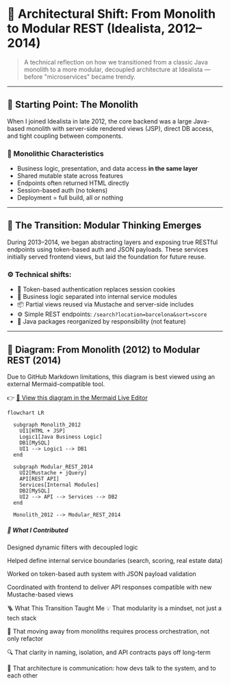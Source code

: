 # 🧱 Architectural Shift: From Monolith to Modular REST (Idealista, 2012–2014)

> A technical reflection on how we transitioned from a classic Java monolith to a more modular, decoupled architecture at Idealista — before "microservices" became trendy.

---

## 🧭 Starting Point: The Monolith

When I joined Idealista in late 2012, the core backend was a large Java-based monolith with server-side rendered views (JSP), direct DB access, and tight coupling between components.

### 🔴 Monolithic Characteristics

- Business logic, presentation, and data access **in the same layer**
- Shared mutable state across features
- Endpoints often returned HTML directly
- Session-based auth (no tokens)
- Deployment = full build, all or nothing

---

## 🔄 The Transition: Modular Thinking Emerges

During 2013–2014, we began abstracting layers and exposing true RESTful endpoints using token-based auth and JSON payloads. These services initially served frontend views, but laid the foundation for future reuse.

### ⚙️ Technical shifts:

- 🔑 Token-based authentication replaces session cookies
- 🧩 Business logic separated into internal service modules
- 📦 Partial views reused via Mustache and server-side includes
- ⚙️ Simple REST endpoints: `/search?location=barcelona&sort=score`
- 📁 Java packages reorganized by responsibility (not feature)

---

## 🧱 Diagram: From Monolith (2012) to Modular REST (2014)

Due to GitHub Markdown limitations, this diagram is best viewed using an external Mermaid-compatible tool.

👉 [🧠 View this diagram in the Mermaid Live Editor](https://mermaid.live/edit#pako:eNptUM1OwzAM_JXLnW0a7m-5FJXRGY6kmYrRtBt2JUnYjUosTP_3xFmkfRQd29Kx76lZJfGxZgZkUtzTS5Edp1jxiU_M-3AErzS3-WwR4f_HnC2LIYtXPLtv_o_Lkgk-91m6EKdjY_QVXtM1nGVHRU4sCAbIQ55cUiDjFZx1ZKqF_5aGC9CU3I)

```mermaid
flowchart LR

  subgraph Monolith_2012
    UI1[HTML + JSP]
    Logic1[Java Business Logic]
    DB1[MySQL]
    UI1 --> Logic1 --> DB1
  end

  subgraph Modular_REST_2014
    UI2[Mustache + jQuery]
    API[REST API]
    Services[Internal Modules]
    DB2[MySQL]
    UI2 --> API --> Services --> DB2
  end

  Monolith_2012 --> Modular_REST_2014
```

##### 🧠 What I Contributed
Designed dynamic filters with decoupled logic

Helped define internal service boundaries (search, scoring, real estate data)

Worked on token-based auth system with JSON payload validation

Coordinated with frontend to deliver API responses compatible with new Mustache-based views

🪜 What This Transition Taught Me
💡 That modularity is a mindset, not just a tech stack

🧰 That moving away from monoliths requires process orchestration, not only refactor

🔍 That clarity in naming, isolation, and API contracts pays off long-term

🧠 That architecture is communication: how devs talk to the system, and to each other


